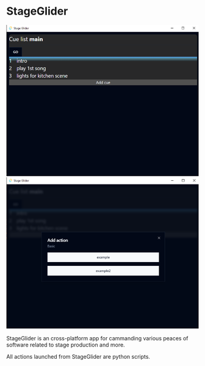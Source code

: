 # StageGlider

![alt text](https://github.com/MarcisAn/stage-glider/blob/main/screenshots/1.PNG?raw=true)
![alt text](https://github.com/MarcisAn/stage-glider/blob/main/screenshots/2.PNG?raw=true)

StageGlider is an cross-platform app for cammanding various peaces of software related to stage production and more.

All actions launched from StageGlider are python scripts.
